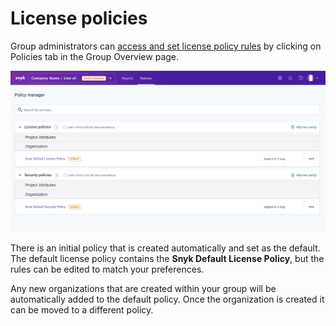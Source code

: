# License policies

Group administrators can [access and set license policy rules](https://docs.snyk.io/snyk-open-source/license-policies/setting-a-license-policy) by clicking on Policies tab in the Group Overview page.

![](<../../../../.gitbook/assets/Screen Shot 2022-01-26 at 8.05.01 AM.png>)

There is an initial policy that is created automatically and set as the default. The default license policy contains the **Snyk Default License Policy**, but the rules can be edited to match your preferences.

Any new organizations that are created within your group will be automatically added to the default policy. Once the organization is created it can be moved to a different policy.
